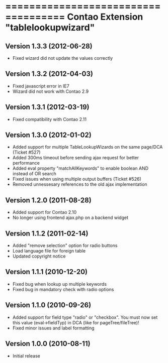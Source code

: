 ====================================
Contao Extension "tablelookupwizard"
====================================

Version 1.3.3 (2012-06-28)
--------------------------
- Fixed wizard did not update the values correctly

Version 1.3.2 (2012-04-03)
--------------------------
- Fixed javascript error in IE7
- Wizard did not work with Contao 2.9

Version 1.3.1 (2012-03-19)
--------------------------
- Fixed compatibility with Contao 2.11

Version 1.3.0 (2012-01-02)
--------------------------
- Added support for multiple TableLookupWizards on the same page/DCA (Ticket #527)
- Added 300ms timeout before sending ajax request for better performance
- Added eval property "matchAllKeywords" to enable boolean AND instead of OR search
- Fixed issues when using multiple output buffers (Ticket #526)
- Removed unnessesary references to the old ajax implementation

Version 1.2.0 (2011-08-28)
--------------------------
- Added support for Contao 2.10
- No longer using frontend ajax.php on a backend widget

Version 1.1.2 (2011-02-14)
--------------------------
- Added "remove selection" option for radio buttons
- Load language file for foreign table
- Updated copyright notice

Version 1.1.1 (2010-12-20)
--------------------------
- Fixed bug when lookup up multiple keywords
- Fixed bug in mandatory check with radio options

Version 1.1.0 (2010-09-26)
--------------------------
- Added support for field type "radio" or "checkbox". You must now set this value (eval->fieldTyp) in DCA (like for pageTree/fileTree)!
- Fixed minor issues and label formatting

Version 1.0.0 (2010-08-11)
--------------------------
- Initial release
